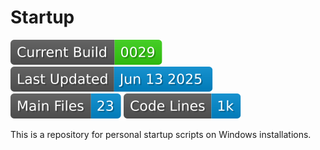 # Startup
[![Current Version](https://raw.githubusercontent.com/thewerthon/Startup/badges/version.svg)](../../releases)
[![Last Updated](https://raw.githubusercontent.com/thewerthon/Startup/badges/updated.svg)](../../releases)
[![Main Files](https://raw.githubusercontent.com/thewerthon/Startup/badges/files.svg)](./README.md)
[![Code Lines](https://raw.githubusercontent.com/thewerthon/Startup/badges/lines.svg)](./README.md)

This is a repository for personal startup scripts on Windows installations.